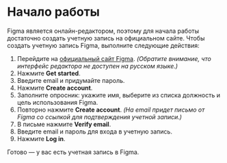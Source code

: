 # **Начало работы**
Figma является онлайн-редактором, поэтому для начала работы достаточно создать учетную запись на официальном сайте. Чтобы создать учетную запись Figma, выполните следующие действия:

1.	Перейдите на [официальный сайт Figma](https://www.figma.com/).
*(Обратите внимание, что интерфейс редактора не доступен на русском языке.)*
2.	Нажмите **Get started**.
3.	Введите email и придумайте пароль.
4.	Нажмите **Create account**.
5.	Заполните опросник: укажите имя, выберите из списка должность и цель использования Figma.
6. Повторно нажмите **Create account**.
*(На email придет письмо от Figma со ссылкой для подтверждения учетной записи.)*
7.	В письме нажмите **Verify email**.
8.	Введите email и пароль для входа в учетную запись.
9.	Нажмите **Log in**.

Готово — у вас есть учетная запись в Figma.
